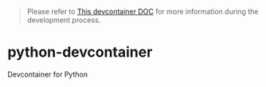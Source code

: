 > Please refer to [This devcontainer DOC](./.devcontainer/docs/) for more information during the development process.

# python-devcontainer

Devcontainer for Python
